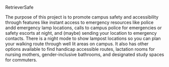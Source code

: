 RetrieverSafe

The purpose of this project is to promote campus safety and accessibility through features like instant access to emergency resources like police andd emergency lamp locations, calls to campus police for emergencies or safety escorts at night, and (maybe) sending your location to emergency contacts. There is a night mode to show lampost locations so you can plan your walking route through well lit areas on campus. It also has other options available to find handicap accessible routes, lactation rooms for nursing mothers, gender-inclusive bathrooms, and designated study spaces for commuters.